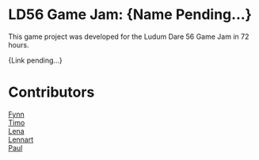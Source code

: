 # LD56 Game Jam: {Name Pending...}

This game project was developed for the Ludum Dare 56 Game Jam in 72 hours.

{Link pending...}

# Contributors
[Fynn](https://github.com/FynnRieger)  
[Timo](https://github.com/timo-eberl)  
[Lena](https://github.com/lenzge)  
[Lennart](https://github.com/Lr080)  
[Paul](https://github.com/captainpmm)
